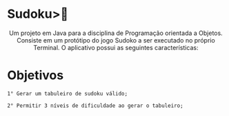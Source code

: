 # Sudoku>🚀 

<p align="center">Um projeto em Java para a disciplina de Programação orientada a Objetos. Consiste em um protótipo do jogo Sudoko a ser executado no próprio Terminal. O aplicativo possui as seguintes características:
</p>

# Objetivos
```
1° Gerar um tabuleiro de sudoku válido;
```

```
2° Permitir 3 níveis de dificuldade ao gerar o tabuleiro;
```
